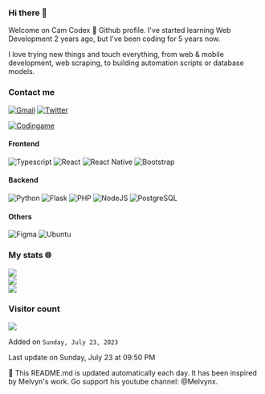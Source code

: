 ### Hi there 👋

Welcome on Cam Codex 🩵 Github profile. I've started learning Web Development 2 years ago, but I've been coding for 5 years now.

I love trying new things and touch everything, from web & mobile development, web scraping, to building automation scripts or database models.

### Contact me

[![Gmail](https://img.shields.io/badge/Gmail-D14836?style=for-the-badge&logo=gmail&logoColor=white)](https://twitter.com/CamCodex) [![Twitter](https://img.shields.io/badge/Twitter-%231DA1F2.svg?logo=Twitter&logoColor=white)](https://twitter.com/CamCodex)

[![Codingame](https://img.shields.io/badge/Codingame-F6C915?style=for-the-badge&logo=codingame&logoColor=black)](https://www.codingame.com/profile/f6e2135424bacf9ed74821de8cf10e906060264)

#### Frontend

![Typescript](https://img.shields.io/badge/TypeScript-007ACC?style=for-the-badge&logo=typescript&logoColor=white) ![React](https://img.shields.io/badge/react-%2320232a.svg?style=for-the-badge&logo=react&logoColor=%2361DAFB) ![React Native](https://img.shields.io/badge/React_Native-20232A?style=for-the-badge&logo=react&logoColor=61DAFB) ![Bootstrap](https://img.shields.io/badge/Bootstrap-563D7C?style=for-the-badge&logo=bootstrap&logoColor=white)

#### Backend

![Python](https://img.shields.io/badge/python-3670A0?style=for-the-badge&logo=python&logoColor=white) ![Flask](https://img.shields.io/badge/Flask-000000?style=for-the-badge&logo=flask&logoColor=white) ![PHP](https://img.shields.io/badge/PHP-777BB4?style=for-the-badge&logo=php&logoColor=white) ![NodeJS](https://img.shields.io/badge/node.js-6DA55F?style=for-the-badge&logo=node.js&logoColor=white)
![PostgreSQL](https://img.shields.io/badge/PostgreSQL-316192?style=for-the-badge&logo=postgresql&logoColor=white)

#### Others

![Figma](https://img.shields.io/badge/figma-%23F24E1E.svg?style=for-the-badge&logo=figma&logoColor=white) ![Ubuntu](https://img.shields.io/badge/Ubuntu-E95420?style=for-the-badge&logo=ubuntu&logoColor=white)

### My stats 🌐

![](https://github-readme-stats.vercel.app/api?username=camilledtr&theme=dark&hide_border=true&include_all_commits=false&count_private=true)<br/>
![](https://github-readme-streak-stats.herokuapp.com/?user=camilledtr&theme=dark&hide_border=true)<br/>
![](https://github-readme-stats.vercel.app/api/top-langs/?username=camilledtr&theme=dark&hide_border=true&include_all_commits=false&count_private=true&layout=compact)

### Visitor count

<img src="https://profile-counter.glitch.me/camilledtr/count.svg" />

Added on `Sunday, July 23, 2023`

Last update on Sunday, July 23 at 09:50 PM

🤖 This README.md is updated automatically each day.
It has been inspired by Melvyn's work. Go support his youtube channel: @Melvynx.
